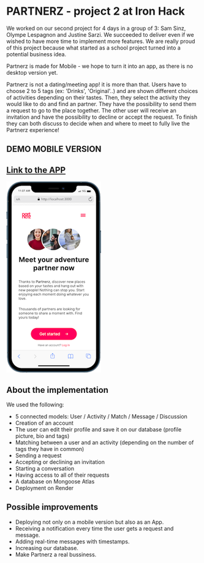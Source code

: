 # PARTNERZ - project 2 at Iron Hack

We worked on our second project for 4 days in a group of 3: Sam Sinz, Olympe Lespagnon and Justine Sarzi. We succeeded to deliver even if we wished to have more time to implement more features. We are really proud of this project because what started as a school project turned into a potential business idea.

Partnerz is made for Mobile - we hope to turn it into an app, as there is no desktop version yet.

Partnerz is not a dating/meeting app! it is more than that. Users have to choose 2 to 5 tags (ex: 'Drinks', 'Original'..) and are shown different choices of activities depending on their tastes. Then, they select the activity they would like to do and find an partner. They have the possibility to send them a request to go to the place together. The other user will receive an invitation and have the possibility to decline or accept the request. 
To finish they can both discuss to decide when and where to meet to fully live the Partnerz experience!

## DEMO MOBILE VERSION

## [Link to the APP](https://partnerz.onrender.com)


![Main Page](mainPage.png)



## About the implementation

We used the following:

- 5 connected models: User / Activity / Match / Message / Discussion
- Creation of an account 
- The user can edit their profile and save it on our database (profile picture, bio and tags)
- Matching between a user and an activity (depending on the number of tags they have in common) 
- Sending a request
- Accepting or declining an invitation
- Starting a conversation
- Having access to all of their requests
- A database on Mongoose Atlas 
- Deployment on Render 


## Possible improvements

- Deploying not only on a mobile version but also as an App.
- Receiving a notification every time the user gets a request and message.
- Adding real-time messages with timestamps.
- Increasing our database.
- Make Partnerz a real bussiness.



